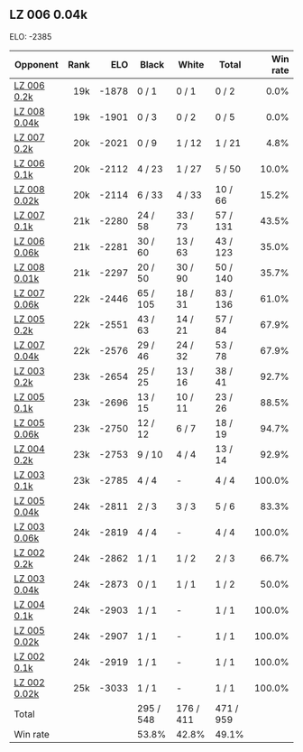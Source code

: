 ## LZ 006 0.04k ##

ELO: -2385

Opponent | Rank | ELO | Black | White | Total | Win rate
---------|-----:|----:|-------|-------|-------|-------:
[LZ 006 0.2k](LZ%20006%200.2k.md) | 19k | -1878 | 0 / 1 | 0 / 1 | 0 / 2 | 0.0%
[LZ 008 0.04k](LZ%20008%200.04k.md) | 19k | -1901 | 0 / 3 | 0 / 2 | 0 / 5 | 0.0%
[LZ 007 0.2k](LZ%20007%200.2k.md) | 20k | -2021 | 0 / 9 | 1 / 12 | 1 / 21 | 4.8%
[LZ 006 0.1k](LZ%20006%200.1k.md) | 20k | -2112 | 4 / 23 | 1 / 27 | 5 / 50 | 10.0%
[LZ 008 0.02k](LZ%20008%200.02k.md) | 20k | -2114 | 6 / 33 | 4 / 33 | 10 / 66 | 15.2%
[LZ 007 0.1k](LZ%20007%200.1k.md) | 21k | -2280 | 24 / 58 | 33 / 73 | 57 / 131 | 43.5%
[LZ 006 0.06k](LZ%20006%200.06k.md) | 21k | -2281 | 30 / 60 | 13 / 63 | 43 / 123 | 35.0%
[LZ 008 0.01k](LZ%20008%200.01k.md) | 21k | -2297 | 20 / 50 | 30 / 90 | 50 / 140 | 35.7%
[LZ 007 0.06k](LZ%20007%200.06k.md) | 22k | -2446 | 65 / 105 | 18 / 31 | 83 / 136 | 61.0%
[LZ 005 0.2k](LZ%20005%200.2k.md) | 22k | -2551 | 43 / 63 | 14 / 21 | 57 / 84 | 67.9%
[LZ 007 0.04k](LZ%20007%200.04k.md) | 22k | -2576 | 29 / 46 | 24 / 32 | 53 / 78 | 67.9%
[LZ 003 0.2k](LZ%20003%200.2k.md) | 23k | -2654 | 25 / 25 | 13 / 16 | 38 / 41 | 92.7%
[LZ 005 0.1k](LZ%20005%200.1k.md) | 23k | -2696 | 13 / 15 | 10 / 11 | 23 / 26 | 88.5%
[LZ 005 0.06k](LZ%20005%200.06k.md) | 23k | -2750 | 12 / 12 | 6 / 7 | 18 / 19 | 94.7%
[LZ 004 0.2k](LZ%20004%200.2k.md) | 23k | -2753 | 9 / 10 | 4 / 4 | 13 / 14 | 92.9%
[LZ 003 0.1k](LZ%20003%200.1k.md) | 23k | -2785 | 4 / 4 | - | 4 / 4 | 100.0%
[LZ 005 0.04k](LZ%20005%200.04k.md) | 24k | -2811 | 2 / 3 | 3 / 3 | 5 / 6 | 83.3%
[LZ 003 0.06k](LZ%20003%200.06k.md) | 24k | -2819 | 4 / 4 | - | 4 / 4 | 100.0%
[LZ 002 0.2k](LZ%20002%200.2k.md) | 24k | -2862 | 1 / 1 | 1 / 2 | 2 / 3 | 66.7%
[LZ 003 0.04k](LZ%20003%200.04k.md) | 24k | -2873 | 0 / 1 | 1 / 1 | 1 / 2 | 50.0%
[LZ 004 0.1k](LZ%20004%200.1k.md) | 24k | -2903 | 1 / 1 | - | 1 / 1 | 100.0%
[LZ 005 0.02k](LZ%20005%200.02k.md) | 24k | -2907 | 1 / 1 | - | 1 / 1 | 100.0%
[LZ 002 0.1k](LZ%20002%200.1k.md) | 24k | -2919 | 1 / 1 | - | 1 / 1 | 100.0%
[LZ 002 0.02k](LZ%20002%200.02k.md) | 25k | -3033 | 1 / 1 | - | 1 / 1 | 100.0%
Total | | | 295 / 548 | 176 / 411 | 471 / 959 | 
Win rate| | | 53.8% | 42.8% | 49.1% | 
